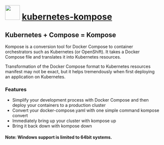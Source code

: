 # <img src="https://cdn.rawgit.com/chocolatey/chocolatey-coreteampackages/e4e529ccc804ac6fac259a658e395e38b42b24f3/icons/kubernetes-kompose.png" width="48" height="48"/> [kubernetes-kompose](https://chocolatey.org/packages/kubernetes-kompose)

## Kubernetes + Compose = Kompose
Kompose is a conversion tool for Docker Compose to container orchestrators such as Kubernetes (or OpenShift).
It takes a Docker Compose file and translates it into Kubernetes resources.

Transformation of the Docker Compose format to Kubernetes resources manifest may not be exact, but it helps tremendously when first deploying an application on Kubernetes.

### Features
* Simplify your development process with Docker Compose and then deploy your containers to a production cluster
* Convert your docker-compose.yaml with one simple command kompose convert
* Immediately bring up your cluster with kompose up
* Bring it back down with kompose down

#### Note: Windows support is limited to 64bit systems.

